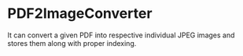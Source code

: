 # PDF2ImageConverter
It can convert a given PDF into respective individual JPEG images and stores them along with proper indexing.
